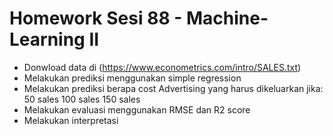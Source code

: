 # Homework Sesi 88 - Machine-Learning II

* Donwload data di (https://www.econometrics.com/intro/SALES.txt)
* Melakukan prediksi menggunakan simple regression
* Melakukan prediksi berapa cost Advertising yang harus dikeluarkan jika:
50 sales
100 sales
150 sales
* Melakukan evaluasi menggunakan RMSE dan R2 score
* Melakukan interpretasi
